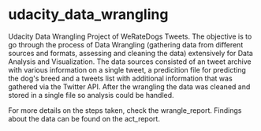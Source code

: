 # udacity_data_wrangling

Udacity Data Wrangling Project of WeRateDogs Tweets. The objective is to go through the process of Data Wrangling (gathering data from different sources and formats, assessing and cleaning the data) extensively for Data Analysis and Visualization. The data sources consisted of an tweet archive with various information on a single tweet, a predicition file for predicting the dog's breed and a tweets list with additional information that was gathered via the Twitter API. After the wrangling the data was cleaned and stored in a single file so analysis could be handled.

For more details on the steps taken, check the wrangle_report. Findings about the data can be found on the act_report.
